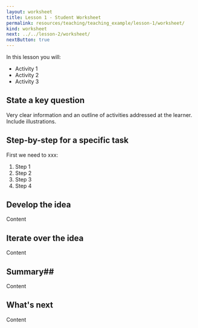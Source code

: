 ```yaml
---
layout: worksheet
title: Lesson 1 - Student Worksheet
permalink: resources/teaching/teaching_example/lesson-1/worksheet/
kind: worksheet
next: ../../lesson-2/worksheet/
nextButton: true
---
```


In this lesson you will: 

* Activity 1
* Activity 2
* Activity 3


## State a key question ##

Very clear information and an outline of activities addressed at the learner. Include illustrations.

## Step-by-step for a specific task ##

First we need to xxx: 

1. Step 1
2. Step 2
3. Step 3
4. Step 4


## Develop the idea ##

Content

## Iterate over the idea ##

Content

## Summary##

Content

## What's next ##

Content


	